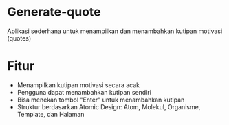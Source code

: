 # Generate-quote

Aplikasi sederhana untuk menampilkan dan menambahkan kutipan motivasi (quotes)

# Fitur

- Menampilkan kutipan motivasi secara acak
- Pengguna dapat menambahkan kutipan sendiri
- Bisa menekan tombol "Enter" untuk menambahkan kutipan
- Struktur berdasarkan Atomic Design: Atom, Molekul, Organisme, Template, dan Halaman
